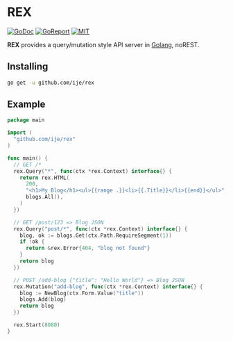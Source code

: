 # REX

[![GoDoc](https://godoc.org/github.com/ije/rex?status.svg)](https://godoc.org/github.com/ije/rex)
[![GoReport](https://goreportcard.com/badge/github.com/ije/rex)](https://goreportcard.com/report/github.com/ije/rex)
[![MIT](https://img.shields.io/badge/license-MIT-green)](./LICENSE)

**REX** provides a query/mutation style API server in [Golang](https://golang.org/), noREST.

## Installing

```bash
go get -u github.com/ije/rex
```

## Example

```go
package main

import (
  "github.com/ije/rex"
)

func main() {
  // GET /*
  rex.Query("*", func(ctx *rex.Context) interface{} {
    return rex.HTML(
      200,
      "<h1>My Blog</h1><ul>{{range .}}<li>{{.Title}}</li>{{end}}</ul>",
      blogs.All(),
    )
  })

  // GET /post/123 => Blog JSON
  rex.Query("post/*", func(ctx *rex.Context) interface{} {
    blog, ok := blogs.Get(ctx.Path.RequireSegment(1))
    if !ok {
      return &rex.Error{404, "blog not found"}
    }
    return blog
  })

  // POST /add-blog {"title": "Hello World"} => Blog JSON
  rex.Mutation("add-blog", func(ctx *rex.Context) interface{} {
    blog := NewBlog(ctx.Form.Value("title"))
    blogs.Add(blog)
    return blog
  })

  rex.Start(8080)
}
```
